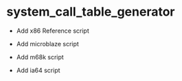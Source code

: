 # system_call_table_generator

- Add x86 Reference script

- Add microblaze script

- Add m68k script

- Add ia64 script